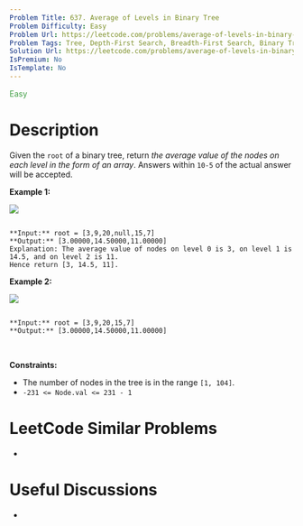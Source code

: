 ```yaml
---
Problem Title: 637. Average of Levels in Binary Tree
Problem Difficulty: Easy
Problem Url: https://leetcode.com/problems/average-of-levels-in-binary-tree/
Problem Tags: Tree, Depth-First Search, Breadth-First Search, Binary Tree
Solution Url: https://leetcode.com/problems/average-of-levels-in-binary-tree/solution/
IsPremium: No
IsTemplate: No
---
```


<span style="color: rgb(67, 160, 71);">Easy</span>

# Description

Given the `root` of a binary tree, return *the average value of the nodes on each level in the form of an array*. Answers within `10-5` of the actual answer will be accepted.
 


**Example 1:**


![](https://assets.leetcode.com/uploads/2021/03/09/avg1-tree.jpg)

```

**Input:** root = [3,9,20,null,15,7]
**Output:** [3.00000,14.50000,11.00000]
Explanation: The average value of nodes on level 0 is 3, on level 1 is 14.5, and on level 2 is 11.
Hence return [3, 14.5, 11].

```

**Example 2:**


![](https://assets.leetcode.com/uploads/2021/03/09/avg2-tree.jpg)

```

**Input:** root = [3,9,20,15,7]
**Output:** [3.00000,14.50000,11.00000]

```

 


**Constraints:**


* The number of nodes in the tree is in the range `[1, 104]`.
* `-231 <= Node.val <= 231 - 1`




# LeetCode Similar Problems

- []()

# Useful Discussions

- []()
